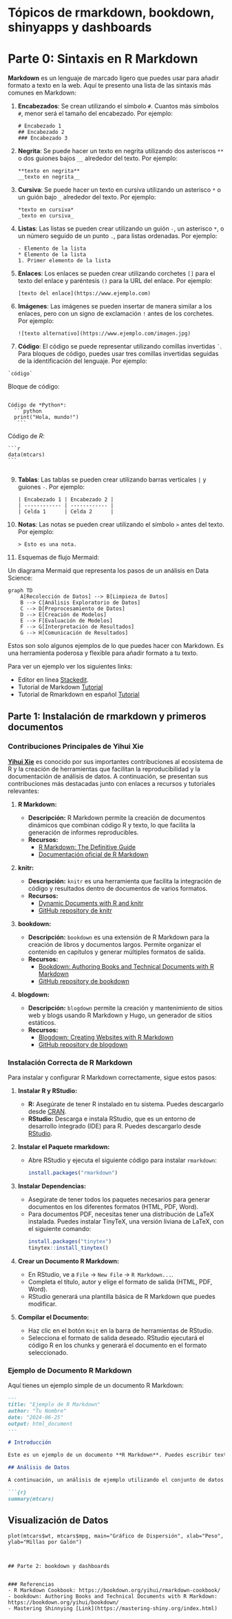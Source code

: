 # Tópicos de rmarkdown, bookdown, shinyapps y dashboards

# Parte 0: Sintaxis en R Markdown

**Markdown** es un lenguaje de marcado ligero que puedes usar para añadir formato a texto en la web. Aquí te presento una lista de las sintaxis más comunes en Markdown:

1. **Encabezados**: Se crean utilizando el símbolo `#`. Cuantos más símbolos `#`, menor será el tamaño del encabezado. Por ejemplo:
    ```
    # Encabezado 1
    ## Encabezado 2
    ### Encabezado 3
    ```

2. **Negrita**: Se puede hacer un texto en negrita utilizando dos asteriscos `**` o dos guiones bajos `__` alrededor del texto. Por ejemplo:
    ```
    **texto en negrita**
    __texto en negrita__
    ```

3. **Cursiva**: Se puede hacer un texto en cursiva utilizando un asterisco `*` o un guión bajo `_` alrededor del texto. Por ejemplo:
    ```
    *texto en cursiva*
    _texto en cursiva_
    ```

4. **Listas**: Las listas se pueden crear utilizando un guión `-`, un asterisco `*`, o un número seguido de un punto `.`, para listas ordenadas. Por ejemplo:
    ```
    - Elemento de la lista
    * Elemento de la lista
    1. Primer elemento de la lista
    ```

5. **Enlaces**: Los enlaces se pueden crear utilizando corchetes `[]` para el texto del enlace y paréntesis `()` para la URL del enlace. Por ejemplo:
    ```
    [texto del enlace](https://www.ejemplo.com)
    ```

6. **Imágenes**: Las imágenes se pueden insertar de manera similar a los enlaces, pero con un signo de exclamación `!` antes de los corchetes. Por ejemplo:
    ```
    ![texto alternativo](https://www.ejemplo.com/imagen.jpg)
    ```

7. **Código**: El código se puede representar utilizando comillas invertidas `` ` ``. Para bloques de código, puedes usar tres comillas invertidas seguidas de la identificación del lenguaje. Por ejemplo:

```
`código`
```

 Bloque de código:
 ```

Código de *Python*:
   ```python
   print("Hola, mundo!")
    ```

``` 

Código de *R*:

    ```r
    data(mtcars)
    ```

```

```

9. **Tablas**: Las tablas se pueden crear utilizando barras verticales `|` y guiones `-`. Por ejemplo:
    ```
    | Encabezado 1 | Encabezado 2 |
    | ------------ | ------------ |
    | Celda 1      | Celda 2      |
    ```

10. **Notas**: Las notas se pueden crear utilizando el símbolo `>` antes del texto. Por ejemplo:
    ```
    > Esto es una nota.
    ```

11. Esquemas de flujo Mermaid:

Un diagrama Mermaid que representa los pasos de un análisis en Data Science:

```mermaid
graph TD
    A[Recolección de Datos] --> B[Limpieza de Datos]
    B --> C[Análisis Exploratorio de Datos]
    C --> D[Preprocesamiento de Datos]
    D --> E[Creación de Modelos]
    E --> F[Evaluación de Modelos]
    F --> G[Interpretación de Resultados]
    G --> H[Comunicación de Resultados]
```



Estos son solo algunos ejemplos de lo que puedes hacer con Markdown. Es una herramienta poderosa y flexible para añadir formato a tu texto.


Para ver un ejemplo ver los siguientes links:
- Editor en linea [Stackedit](https://stackedit.io/).
- Tutorial de Markdown [Tutorial](https://tutorialmarkdown.com/guia)
- Tutorial de Rmarkdown en español [Tutorial](https://bookdown.org/gboccardo/manual-ED-UCH/introduccion-al-uso-de-rmarkdown-para-la-compilacion-de-resultados-de-rstudio-en-diferentes-formatos.html)  
## Parte 1: Instalación de rmarkdown y primeros documentos

### Contribuciones Principales de Yihui Xie

[**Yihui Xie**](https://yihui.org/en/) es conocido por sus importantes contribuciones al ecosistema de R y la creación de herramientas que facilitan la reproducibilidad y la documentación de análisis de datos. A continuación, se presentan sus contribuciones más destacadas junto con enlaces a recursos y tutoriales relevantes:

1. **R Markdown:**
   - **Descripción:** R Markdown permite la creación de documentos dinámicos que combinan código R y texto, lo que facilita la generación de informes reproducibles.
   - **Recursos:**
     - [R Markdown: The Definitive Guide](https://bookdown.org/yihui/rmarkdown/)
     - [Documentación oficial de R Markdown](https://rmarkdown.rstudio.com/)

2. **knitr:**
   - **Descripción:** `knitr` es una herramienta que facilita la integración de código y resultados dentro de documentos de varios formatos.
   - **Recursos:**
     - [Dynamic Documents with R and knitr](https://yihui.org/knitr/)
     - [GitHub repository de knitr](https://github.com/yihui/knitr)

3. **bookdown:**
   - **Descripción:** `bookdown` es una extensión de R Markdown para la creación de libros y documentos largos. Permite organizar el contenido en capítulos y generar múltiples formatos de salida.
   - **Recursos:**
     - [Bookdown: Authoring Books and Technical Documents with R Markdown](https://bookdown.org/yihui/bookdown/)
     - [GitHub repository de bookdown](https://github.com/rstudio/bookdown)

4. **blogdown:**
   - **Descripción:** `blogdown` permite la creación y mantenimiento de sitios web y blogs usando R Markdown y Hugo, un generador de sitios estáticos.
   - **Recursos:**
     - [Blogdown: Creating Websites with R Markdown](https://bookdown.org/yihui/blogdown/)
     - [GitHub repository de blogdown](https://github.com/rstudio/blogdown)

### Instalación Correcta de R Markdown

Para instalar y configurar R Markdown correctamente, sigue estos pasos:

1. **Instalar R y RStudio:**
   - **R:** Asegúrate de tener R instalado en tu sistema. Puedes descargarlo desde [CRAN](https://cran.r-project.org/).
   - **RStudio:** Descarga e instala RStudio, que es un entorno de desarrollo integrado (IDE) para R. Puedes descargarlo desde [RStudio](https://rstudio.com/products/rstudio/download/).

2. **Instalar el Paquete rmarkdown:**
   - Abre RStudio y ejecuta el siguiente código para instalar `rmarkdown`:
     ```r
     install.packages("rmarkdown")
     ```

3. **Instalar Dependencias:**
   - Asegúrate de tener todos los paquetes necesarios para generar documentos en los diferentes formatos (HTML, PDF, Word).
   - Para documentos PDF, necesitas tener una distribución de LaTeX instalada. Puedes instalar TinyTeX, una versión liviana de LaTeX, con el siguiente comando:
     ```r
     install.packages("tinytex")
     tinytex::install_tinytex()
     ```

4. **Crear un Documento R Markdown:**
   - En RStudio, ve a `File` -> `New File` -> `R Markdown...`.
   - Completa el título, autor y elige el formato de salida (HTML, PDF, Word).
   - RStudio generará una plantilla básica de R Markdown que puedes modificar.

5. **Compilar el Documento:**
   - Haz clic en el botón `Knit` en la barra de herramientas de RStudio.
   - Selecciona el formato de salida deseado. RStudio ejecutará el código R en los chunks y generará el documento en el formato seleccionado.

### Ejemplo de Documento R Markdown

Aquí tienes un ejemplo simple de un documento R Markdown:

```markdown
---
title: "Ejemplo de R Markdown"
author: "Tu Nombre"
date: "2024-06-25"
output: html_document
---

# Introducción

Este es un ejemplo de un documento **R Markdown**. Puedes escribir texto normalmente y agregar código R.

## Análisis de Datos

A continuación, un análisis de ejemplo utilizando el conjunto de datos `mtcars`.

```{r}
summary(mtcars)
```

## Visualización de Datos

```{r}
plot(mtcars$wt, mtcars$mpg, main="Gráfico de Dispersión", xlab="Peso", ylab="Millas por Galón")
```
```


## Parte 2: bookdown y dashboards


### Referencias
- R Markdown Cookbook: https://bookdown.org/yihui/rmarkdown-cookbook/
- bookdown: Authoring Books and Technical Documents with R Markdown: https://bookdown.org/yihui/bookdown/
- Mastering Shinnying [Link](https://mastering-shiny.org/index.html)
